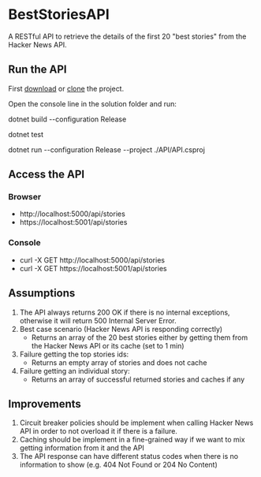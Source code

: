 # BestStoriesAPI

A RESTful API to retrieve the details of the first 20 "best stories" from the Hacker News API.

## Run the API

First <a href=https://github.com/hgpimentel/BestStoriesAPI/archive/master.zip>download</a> or <a href=https://github.com/hgpimentel/BestStoriesAPI.git>clone</a> the project.

Open the console line in the solution folder and run:

dotnet build --configuration Release

dotnet test

dotnet run --configuration Release --project ./API/API.csproj

## Access the API

### Browser

- http://localhost:5000/api/stories
- https://localhost:5001/api/stories

### Console

- curl -X GET http://localhost:5000/api/stories
- curl -X GET https://localhost:5001/api/stories

## Assumptions

1. The API always returns 200 OK if there is no internal exceptions, otherwise it will return 500 Internal Server Error. 
2. Best case scenario (Hacker News API is responding correctly)
	- Returns an array of the 20 best stories either by getting them from the Hacker News API or its cache (set to 1 min) 
3. Failure getting the top stories ids:
	- Returns an empty array of stories and does not cache
4. Failure getting an individual story:
	- Returns an array of successful returned stories and caches if any

## Improvements

1. Circuit breaker policies should be implement when calling Hacker News API in order to not overload it if there is a failure.
2. Caching should be implement in a fine-grained way if we want to mix getting information from it and the API
3. The API response can have different status codes when there is no information to show (e.g. 404 Not Found or 204 No Content) 